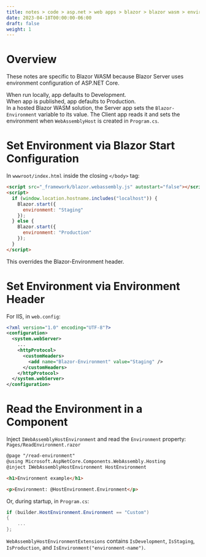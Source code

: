 ```yaml
---
title: notes > code > asp.net > web apps > blazor > blazor wasm > environments
date: 2023-04-18T00:00:00-06:00
draft: false
weight: 1
---
```


# Overview
These notes are specific to Blazor WASM because Blazor Server uses environment configuration of ASP.NET Core.

When run locally, app defaults to Development.  
When app is published, app defaults to Production.  
In a hosted Blazor WASM solution, the Server app sets the `Blazor-Environment` variable to its value.  The Client app reads it and sets the environment when `WebAssemblyHost` is created in `Program.cs`.

# Set Environment via Blazor Start Configuration
In `wwwroot/index.html` inside the closing `</body>` tag:
```html
<script src="_framework/blazor.webassembly.js" autostart="false"></script>
<script>
  if (window.location.hostname.includes("localhost")) {
    Blazor.start({
      environment: "Staging"
    });
  } else {
    Blazor.start({
      environment: "Production"
    });
  }
</script>
```

This overrides the Blazor-Environment header.

# Set Environment via Environment Header
For IIS, in `web.config`:
```xml
<?xml version="1.0" encoding="UTF-8"?>
<configuration>
  <system.webServer>
    ...
    <httpProtocol>
      <customHeaders>
        <add name="Blazor-Environment" value="Staging" />
      </customHeaders>
    </httpProtocol>
  </system.webServer>
</configuration>
```

# Read the Environment in a Component
Inject `IWebAssemblyHostEnvironment` and read the `Environment` property:  
`Pages/ReadEnvironment.razor`
```html
@page "/read-environment"
@using Microsoft.AspNetCore.Components.WebAssembly.Hosting
@inject IWebAssemblyHostEnvironment HostEnvironment

<h1>Environment example</h1>

<p>Environment: @HostEnvironment.Environment</p>
```

Or, during startup, in `Program.cs`:
```cs
if (builder.HostEnvironment.Environment == "Custom")
{
    ...
};
```

`WebAssemblyHostEnvironmentExtensions` contains `IsDevelopment`, `IsStaging`, `IsProduction`, and `IsEnvironment("environment-name")`.
